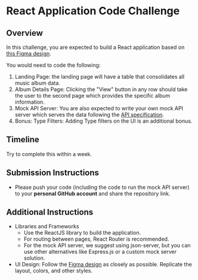 # React Application Code Challenge

## Overview

In this challenge, you are expected to build a React application based on [this Figma design](https://www.figma.com/design/JZyt0USoCGBmIfrEa2Y71t/Interview-UI-Design).

You would need to code the following:

1. Landing Page: the landing page will have a table that consolidates all music album data.
2. Album Details Page: Clicking the "View" button in any row should take the user to the second page which provides the specific album information.
3. Mock API Server: You are also expected to write your own mock API server which serves the data following the [API specification](./APIs.yml).
4. Bonus: Type Filters: Adding Type filters on the UI is an additional bonus.

## Timeline

Try to complete this within a week.

## Submission Instructions

- Please push your code (including the code to run the mock API server) to your **personal GitHub account** and share the repository link.

## Additional Instructions

- Libraries and Frameworks
  - Use the ReactJS library to build the application.
  - For routing between pages, React Router is recommended.
  - For the mock API server, we suggest using json-server, but you can use other alternatives like Express.js or a custom mock server solution.
- UI Design: Follow the [Figma design](https://www.figma.com/design/JZyt0USoCGBmIfrEa2Y71t/Interview-UI-Design) as closely as possible. Replicate the layout, colors, and other styles.